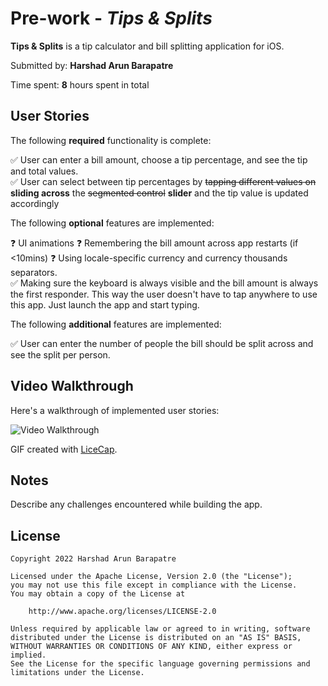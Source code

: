 # Pre-work - *Tips & Splits*

**Tips & Splits** is a tip calculator and bill splitting application for iOS.

Submitted by: **Harshad Arun Barapatre**

Time spent: **8** hours spent in total

## User Stories

The following **required** functionality is complete:

✅ User can enter a bill amount, choose a tip percentage, and see the tip and total values.  
✅ User can select between tip percentages by ~~tapping different values on~~ **sliding across** the ~~segmented control~~ **slider** and the tip value is updated accordingly

The following **optional** features are implemented:

❓ UI animations
❓ Remembering the bill amount across app restarts (if <10mins)
❓ Using locale-specific currency and currency thousands separators.  
✅ Making sure the keyboard is always visible and the bill amount is always the first responder. This way the user doesn't have to tap anywhere to use this app. Just launch the app and start typing.

The following **additional** features are implemented:

✅ User can enter the number of people the bill should be split across and see the split per person.

## Video Walkthrough

Here's a walkthrough of implemented user stories:

<img src='http://i.imgur.com/link/to/your/gif/file.gif' title='Video Walkthrough' width='' alt='Video Walkthrough' />

GIF created with [LiceCap](http://www.cockos.com/licecap/).

## Notes

Describe any challenges encountered while building the app.

## License

    Copyright 2022 Harshad Arun Barapatre

    Licensed under the Apache License, Version 2.0 (the "License");
    you may not use this file except in compliance with the License.
    You may obtain a copy of the License at

        http://www.apache.org/licenses/LICENSE-2.0

    Unless required by applicable law or agreed to in writing, software
    distributed under the License is distributed on an "AS IS" BASIS,
    WITHOUT WARRANTIES OR CONDITIONS OF ANY KIND, either express or implied.
    See the License for the specific language governing permissions and
    limitations under the License.
